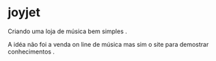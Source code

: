 # joyjet
Criando uma loja de música bem simples .

A idéa não foi a venda on line de música mas sim o site para demostrar conhecimentos .
